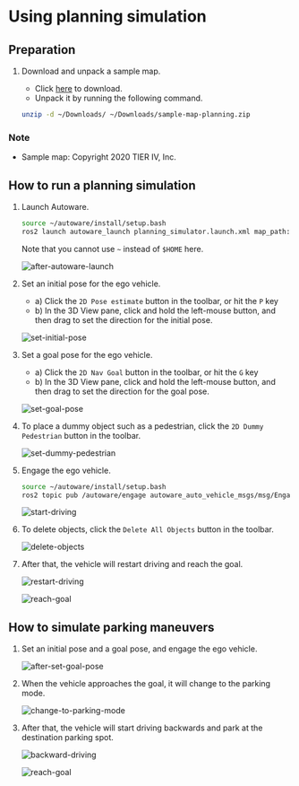# Using planning simulation
## Preparation

1. Download and unpack a sample map.

   - Click [here](https://drive.google.com/file/d/1499_nsbUbIeturZaDj7jhUownh5fvXHd/view?usp=sharing) to download.
   - Unpack it by running the following command.

   ```bash
   unzip -d ~/Downloads/ ~/Downloads/sample-map-planning.zip
   ```

### Note

- Sample map: Copyright 2020 TIER IV, Inc.

## How to run a planning simulation

1. Launch Autoware.

   ```sh
   source ~/autoware/install/setup.bash
   ros2 launch autoware_launch planning_simulator.launch.xml map_path:=$HOME/Downloads/sample-map-planning vehicle_model:=sample_vehicle sensor_model:=sample_sensor_kit
   ```

   Note that you cannot use `~` instead of `$HOME` here.

   ![after-autoware-launch](images/planning/lane-following/after-autoware-launch.png)

2. Set an initial pose for the ego vehicle.

   - a) Click the `2D Pose estimate` button in the toolbar, or hit the `P` key
   - b) In the 3D View pane, click and hold the left-mouse button, and then drag to set the direction for the initial pose.

   ![set-initial-pose](images/planning/lane-following/set-initial-pose.png)

3. Set a goal pose for the ego vehicle.

   - a) Click the `2D Nav Goal` button in the toolbar, or hit the `G` key
   - b) In the 3D View pane, click and hold the left-mouse button, and then drag to set the direction for the goal pose.

   ![set-goal-pose](images/planning/lane-following/set-goal-pose.png)

4. To place a dummy object such as a pedestrian, click the `2D Dummy Pedestrian` button in the toolbar.

   ![set-dummy-pedestrian](images/planning/lane-following/set-dummy-pedestrian.png)

5. Engage the ego vehicle.

   ```bash
   source ~/autoware/install/setup.bash
   ros2 topic pub /autoware/engage autoware_auto_vehicle_msgs/msg/Engage "engage: true" -1
   ```

   ![start-driving](images/planning/lane-following/start-driving.png)

6. To delete objects, click the `Delete All Objects` button in the toolbar.

   ![delete-objects](images/planning/lane-following/delete-objects.png)

7. After that, the vehicle will restart driving and reach the goal.

   ![restart-driving](images/planning/lane-following/restart-driving.png)

   ![reach-goal](images/planning/lane-following/reach-goal.png)

## How to simulate parking maneuvers

1. Set an initial pose and a goal pose, and engage the ego vehicle.

   ![after-set-goal-pose](images/planning/parking/after-set-goal-pose.png)

2. When the vehicle approaches the goal, it will change to the parking mode.

   ![change-to-parking-mode](images/planning/parking/change-to-parking-mode.png)

3. After that, the vehicle will start driving backwards and park at the destination parking spot.

   ![backward-driving](images/planning/parking/backward-driving.png)

   ![reach-goal](images/planning/parking/reach-goal.png)

